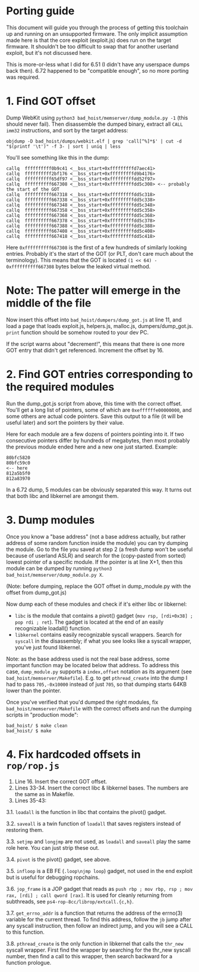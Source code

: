 # Porting guide

This document will guide you through the process of getting this toolchain up and running on an unsupported firmware. The only implicit assumption made here is that the core exploit (exploit.js) does run on the target firmware. It shouldn't be too difficult to swap that for another userland exploit, but it's not discussed here.

This is more-or-less what I did for 6.51 (I didn't have any userspace dumps back then). 6.72 happened to be "compatible enough", so no more porting was required.

# 1. Find GOT offset

Dump WebKit using `python3 bad_hoist/memserver/dump_module.py -1` (this should never fail). Then disassemble the dumped binary, extract all `CALL imm32` instructions, and sort by the target address:

`objdump -D bad_hoist/dumps/webkit.elf | grep 'call[^%]*$' | cut -d "$(printf '\t')" -f 3- | sort | uniq | less`

You'll see something like this in the dump:

```
callq  ffffffffff0b9c41 <__bss_start+0xfffffffffd7aec41>
callq  ffffffffff2bf176 <__bss_start+0xfffffffffd9b4176>
callq  ffffffffff65df97 <__bss_start+0xfffffffffdd52f97>
callq  ffffffffff667308 <__bss_start+0xfffffffffdd5c308> <-- probably the start of the GOT
callq  ffffffffff667318 <__bss_start+0xfffffffffdd5c318>
callq  ffffffffff667338 <__bss_start+0xfffffffffdd5c338>
callq  ffffffffff667348 <__bss_start+0xfffffffffdd5c348>
callq  ffffffffff667358 <__bss_start+0xfffffffffdd5c358>
callq  ffffffffff667368 <__bss_start+0xfffffffffdd5c368>
callq  ffffffffff667378 <__bss_start+0xfffffffffdd5c378>
callq  ffffffffff667388 <__bss_start+0xfffffffffdd5c388>
callq  ffffffffff667408 <__bss_start+0xfffffffffdd5c408>
callq  ffffffffff667418 <__bss_start+0xfffffffffdd5c418>
```

Here `0xffffffffff667308` is the first of a few hundreds of similarly looking entries. Probably it's the start of the GOT (or PLT, don't care much about the terminology). This means that the GOT is located `(1 << 64) - 0xffffffffff667308` bytes below the leaked virtual method.
# Note: The patter will emerge in the middle of the file

Now insert this offset into `bad_hoist/dumpers/dump_got.js` at line 11, and load a page that loads exploit.js, helpers.js, malloc.js, dumpers/dump_got.js. `print` function should be somehow routed to your dev PC.

If the script warns about "decrement!", this means that there is one more GOT entry that didn't get referenced. Increment the offset by 16.

# 2. Find GOT entries corresponding to the required modules

Run the dump_got.js script from above, this time with the correct offset. You'll get a long list of pointers, some of which are `0xeffffffe00000000`, and some others are actual code pointers. Save this output to a file (it will be useful later) and sort the pointers by their value.

Here for each module are a few dozens of pointers pointing into it. If two consecutive pointers differ by hundreds of megabytes, then most probably the previous module ended here and a new one just started. Example:

```
80bfc5820
80bfc59c0
<-- here
812a5b5f0
812a83970
```

In a 6.72 dump, 5 modules can be obviously separated this way. It turns out that both libc and libkernel are amongst them.

# 3. Dump modules

Once you know a "base address" (not a base address actually, but rather address of some random function inside the module) you can try dumping the module. Go to the file you saved at step 2 (a fresh dump won't be useful because of userland ASLR) and search for the (copy-pasted from sorted) lowest pointer of a specific module. If the pointer is at line X+1, then this module can be dumped by running `python3 bad_hoist/memserver/dump_module.py X`.

(Note: before dumping, replace the GOT offset in dump_module.py with the offset from dump_got.js)

Now dump each of these modules and check if it's either libc or libkernel:

* `libc` is the module that contains a pivot() gadget (`mov rsp, [rdi+0x38] ; pop rdi ; ret`). The gadget is located at the end of an easily recognizable loadall() function.
* `libkernel` contains easily recognizable syscall wrappers. Search for `syscall` in the disassembly; if what you see looks like a syscall wrapper, you've just found libkernel.

Note: as the base address used is not the real base address, some important function may be located below that address. To address this case, `dump_module.py` supports a `index,offset` notation as its argument (see `bad_hoist/memserver/Makefile`). E.g. to get `pthread_create` into the dump I had to pass `705,-0x10000` instead of just `705`, so that dumping starts 64KB lower than the pointer.

Once you've verified that you'd dumped the right modules, fix `bad_hoist/memserver/Makefile` with the correct offsets and run the dumping scripts in "production mode":

```
bad_hoist/ $ make clean
bad_hoist/ $ make
```

# 4. Fix hardcoded offsets in `rop/rop.js`

1. Line 16. Insert the correct GOT offset.
2. Lines 33-34. Insert the correct libc & libkernel bases. The numbers are the same as in Makefile.
3. Lines 35-43:

3.1. `loadall` is the function in libc that contains the pivot() gadget.

3.2. `saveall` is a twin function of `loadall` that saves registers instead of restoring them.

3.3. `setjmp` and `longjmp` are not used, as `loadall` and `saveall` play the same role here. You can just strip these out.

3.4. `pivot` is the pivot() gadget, see above.

3.5. `infloop` is a EB FE (`.loop\njmp loop`) gadget, not used in the end exploit but is useful for debugging ropchains.

3.6. `jop_frame` is a JOP gadget that reads as `push rbp ; mov rbp, rsp ; mov rax, [rdi] ; call qword [rax]`. It is used for cleanly returning from subthreads, see `ps4-rop-8cc/librop/extcall.{c,h}`.

3.7. `get_errno_addr` is a function that returns the address of the errno(3) variable for the current thread. To find this address, follow the `jb` jump after any syscall instruction, then follow an indirect jump, and you will see a CALL to this function.

3.8. `pthread_create` is the only function in libkernel that calls the `thr_new` syscall wrapper. First find the wrapper by searching for the thr_new syscall number, then find a call to this wrapper, then search backward for a function prologue.
